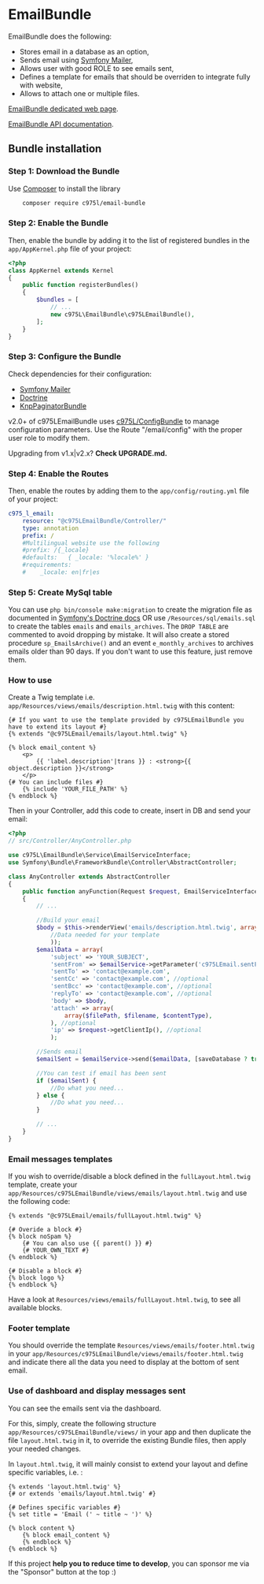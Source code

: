 # EmailBundle

EmailBundle does the following:

- Stores email in a database as an option,
- Sends email using [Symfony Mailer](https://github.com/symfony/mailer),
- Allows user with good ROLE to see emails sent,
- Defines a template for emails that should be overriden to integrate fully with website,
- Allows to attach one or multiple files.

[EmailBundle dedicated web page](https://975l.com/en/pages/email-bundle).

[EmailBundle API documentation](https://975l.com/apidoc/c975L/EmailBundle.html).

## Bundle installation

### Step 1: Download the Bundle

Use [Composer](https://getcomposer.org) to install the library

```bash
    composer require c975l/email-bundle
```

### Step 2: Enable the Bundle

Then, enable the bundle by adding it to the list of registered bundles in the `app/AppKernel.php` file of your project:

```php
<?php
class AppKernel extends Kernel
{
    public function registerBundles()
    {
        $bundles = [
            // ...
            new c975L\EmailBundle\c975LEmailBundle(),
        ];
    }
}
```

### Step 3: Configure the Bundle

Check dependencies for their configuration:

- [Symfony Mailer](https://github.com/symfony/mailer)
- [Doctrine](https://github.com/doctrine/DoctrineBundle)
- [KnpPaginatorBundle](https://github.com/KnpLabs/KnpPaginatorBundle)

v2.0+ of c975LEmailBundle uses [c975L/ConfigBundle](https://github.com/975L/ConfigBundle) to manage configuration parameters. Use the Route "/email/config" with the proper user role to modify them.

Upgrading from v1.x|v2.x? **Check UPGRADE.md.**

### Step 4: Enable the Routes

Then, enable the routes by adding them to the `app/config/routing.yml` file of your project:

```yml
c975_l_email:
    resource: "@c975LEmailBundle/Controller/"
    type: annotation
    prefix: /
    #Multilingual website use the following
    #prefix: /{_locale}
    #defaults:   { _locale: '%locale%' }
    #requirements:
    #    _locale: en|fr|es
```

### Step 5: Create MySql table

You can use `php bin/console make:migration` to create the migration file as documented in [Symfony's Doctrine docs](https://symfony.com/doc/current/doctrine.html) OR use `/Resources/sql/emails.sql` to create the tables `emails` and `emails_archives`. The `DROP TABLE` are commented to avoid dropping by mistake. It will also create a stored procedure `sp_EmailsArchive()` and an event `e_monthly_archives` to archives emails older than 90 days. If you don't want to use this feature, just remove them.

### How to use

Create a Twig template i.e. `app/Resources/views/emails/description.html.twig` with this content:

```twig
{# If you want to use the template provided by c975LEmailBundle you have to extend its layout #}
{% extends "@c975LEmail/emails/layout.html.twig" %}

{% block email_content %}
    <p>
        {{ 'label.description'|trans }} : <strong>{{ object.description }}</strong>
    </p>
{# You can include files #}
    {% include 'YOUR_FILE_PATH' %}
{% endblock %}
```

Then in your Controller, add this code to create, insert in DB and send your email:

```php
<?php
// src/Controller/AnyController.php

use c975L\EmailBundle\Service\EmailServiceInterface;
use Symfony\Bundle\FrameworkBundle\Controller\AbstractController;

class AnyController extends AbstractController
{
    public function anyFunction(Request $request, EmailServiceInterface $emailService)
    {
        // ...

        //Build your email
        $body = $this->renderView('emails/description.html.twig', array(
            //Data needed for your template
            ));
        $emailData = array(
            'subject' => 'YOUR_SUBJECT',
            'sentFrom' => $emailService->getParameter('c975LEmail.sentFrom'),
            'sentTo' => 'contact@example.com',
            'sentCc' => 'contact@example.com', //optional
            'sentBcc' => 'contact@example.com', //optional
            'replyTo' => 'contact@example.com', //optional
            'body' => $body,
            'attach' => array(
                array($filePath, $filename, $contentType),
            ), //optional
            'ip' => $request->getClientIp(), //optional
            );

        //Sends email
        $emailSent = $emailService->send($emailData, [saveDatabase ? true|false(default)]);

        //You can test if email has been sent
        if ($emailSent) {
            //Do what you need...
        } else {
            //Do what you need...
        }

        // ...
    }
}
```

### Email messages templates

If you wish to override/disable a block defined in the `fullLayout.html.twig` template, create your `app/Resources/c975LEmailBundle/views/emails/layout.html.twig` and use the following code:

```twig
{% extends "@c975LEmail/emails/fullLayout.html.twig" %}

{# Overide a block #}
{% block noSpam %}
    {# You can also use {{ parent() }} #}
    {# YOUR_OWN_TEXT #}
{% endblock %}

{# Disable a block #}
{% block logo %}
{% endblock %}
```

Have a look at `Resources/views/emails/fullLayout.html.twig`, to see all available blocks.

### Footer template

You should override the template `Resources/views/emails/footer.html.twig` in your `app/Resources/c975LEmailBundle/views/emails/footer.html.twig` and indicate there all the data you need to display at the bottom of sent email.

### Use of dashboard and display messages sent

You can see the emails sent via the dashboard.

For this, simply, create the following structure `app/Resources/c975LEmailBundle/views/` in your app and then duplicate the file `layout.html.twig` in it, to override the existing Bundle files, then apply your needed changes.

In `layout.html.twig`, it will mainly consist to extend your layout and define specific variables, i.e. :

```twig
{% extends 'layout.html.twig' %}
{# or extends 'emails/layout.html.twig' #}

{# Defines specific variables #}
{% set title = 'Email (' ~ title ~ ')' %}

{% block content %}
    {% block email_content %}
    {% endblock %}
{% endblock %}
```

If this project **help you to reduce time to develop**, you can sponsor me via the "Sponsor" button at the top :)
